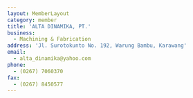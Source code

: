 ```yaml
---
layout: MemberLayout
category: member
title: 'ALTA DINAMIKA, PT.'
business:
  - Machining & Fabrication
address: 'Jl. Surotokunto No. 192, Warung Bambu, Karawang'
email:
  - alta_dinamika@yahoo.com
phone:
  - (0267) 7060370
fax:
  - (0267) 8450577
---
```

